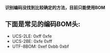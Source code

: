 **识别编码没找到比较确定的方法，目前只能使用BOM**
## 下面是常见的编码BOM头:
  * UCS-2LE: 0xff 0xfe
  * UCS-2BE: 0xfe 0xff
  * UTF-8BOM: 0xef 0xbb 0xbf
